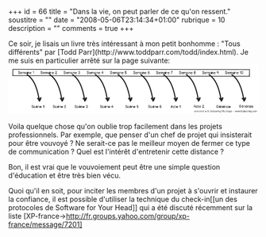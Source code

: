 +++
id = 66
title = "Dans la vie, on peut parler de ce qu'on ressent."
soustitre = ""
date = "2008-05-06T23:14:34+01:00"
rubrique = 10
description = ""
comments = true
+++

<div class="chapo"></div>
Ce soir, je lisais un livre très intéressant à mon petit bonhomme : "Tous différents" par [Todd Parr](http://www.toddparr.com/todd/index.html). Je me suis en particulier arrêté sur la page suivante:
<img src="/images/png/planning_oriente_planning.png"/>

Voila quelque chose qu'on oublie trop facilement dans les projets professionnels. Par exemple, que penser d'un chef de projet qui insisterait pour être vouvoyé ? Ne serait-ce pas le meilleur moyen de fermer ce type de communication ? Quel est l'intérêt d'entretenir cette distance ? 

Bon, il est vrai que le vouvoiement peut être une simple question d'éducation et être très bien vécu. 

Quoi qu'il en soit, pour inciter les membres d'un projet à s'ouvrir et instaurer la confiance, il est possible d'utiliser la technique du check-in[[un des protocoles de Software for Your Head]] qui a été discuté récemment sur la liste [XP-france->http://fr.groups.yahoo.com/group/xp-france/message/7201]